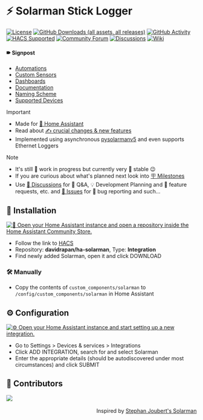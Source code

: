 # ⚡ Solarman Stick Logger

[![License](https://img.shields.io/github/license/davidrapan/ha-solarman)](https://github.com/davidrapan/ha-solarman/blob/main/license)
[![GitHub Downloads (all assets, all releases)](https://img.shields.io/github/downloads/davidrapan/ha-solarman/total)](https://github.com/davidrapan/ha-solarman/releases)
[![GitHub Activity](https://img.shields.io/github/commit-activity/y/davidrapan/ha-solarman?label=commits)](https://github.com/davidrapan/ha-solarman/commits/main)
[![HACS Supported](https://img.shields.io/badge/HACS-Supported-03a9f4)](https://github.com/custom-components/hacs)
[![Community Forum](https://img.shields.io/badge/community-forum-03a9f4)](https://community.home-assistant.io/t/solarman-stick-logger-by-david-rapan)
[![Discussions](https://img.shields.io/badge/discussions-orange)](https://github.com/davidrapan/ha-solarman/discussions)
[![Wiki](https://img.shields.io/badge/wiki-8A2BE2)](https://github.com/davidrapan/ha-solarman/wiki)

#### 🠶 Signpost
- [Automations](https://github.com/davidrapan/ha-solarman/wiki/Automations)
- [Custom Sensors](https://github.com/davidrapan/ha-solarman/wiki/Custom-Sensors)
- [Dashboards](https://github.com/davidrapan/ha-solarman/wiki/Dashboards)
- [Documentation](https://github.com/davidrapan/ha-solarman/wiki/Documentation)
- [Naming Scheme](https://github.com/davidrapan/ha-solarman/wiki/Naming-Scheme)
- [Supported Devices](https://github.com/davidrapan/ha-solarman/wiki/Supported-Devices)

> [!IMPORTANT]  
> - Made for [🏡 Home Assistant](https://www.home-assistant.io/)  
> - Read about [✍ crucial changes & new features](https://github.com/davidrapan/ha-solarman/wiki#-changes)  
> - Implemented using asynchronous [pysolarmanv5](https://github.com/jmccrohan/pysolarmanv5) and even supports Ethernet Loggers

> [!NOTE]  
> - It's still 🚧 work in progress  but currently very 🐎 stable 😉  
> - If you are curious about what's planned next look into [🪧 Milestones](https://github.com/davidrapan/ha-solarman/milestones)  
> - Use [💬 Discussions](https://github.com/davidrapan/ha-solarman/discussions) for 🙏 Q&A, 💡 Development Planning and 🎁 feature requests, etc. and [🚩 Issues](https://github.com/davidrapan/ha-solarman/issues) for 🐞 bug reporting and such...

## 🔌 Installation

[![🔌 Open your Home Assistant instance and open a repository inside the Home Assistant Community Store.](https://my.home-assistant.io/badges/hacs_repository.svg)](https://my.home-assistant.io/redirect/hacs_repository/?owner=schoenked&repository=ha-heatcontrol&category=integration)

- Follow the link to [HACS](https://hacs.xyz/docs/faq/custom_repositories/)
- Repository: **davidrapan/ha-solarman**, Type: **Integration**
- Find newly added Solarman, open it and click DOWNLOAD

### 🛠 Manually
- Copy the contents of `custom_components/solarman` to `/config/custom_components/solarman` in Home Assistant

## ⚙️ Configuration

[![⚙️ Open your Home Assistant instance and start setting up a new integration.](https://my.home-assistant.io/badges/config_flow_start.svg)](https://my.home-assistant.io/redirect/config_flow_start/?domain=heatcontrol)

- Go to Settings > Devices & services > Integrations
- Click ADD INTEGRATION, search for and select Solarman
- Enter the appropriate details (should be autodiscovered under most circumstances) and click SUBMIT

## 👤 Contributors
<a href="https://github.com/davidrapan/ha-solarman/graphs/contributors">
  <img src="https://contrib.rocks/image?repo=davidrapan/ha-solarman" />
</a>
<br>
<br>
<div align="right">Inspired by <a href="https://github.com/StephanJoubert/home_assistant_solarman">Stephan Joubert's Solarman</div>
